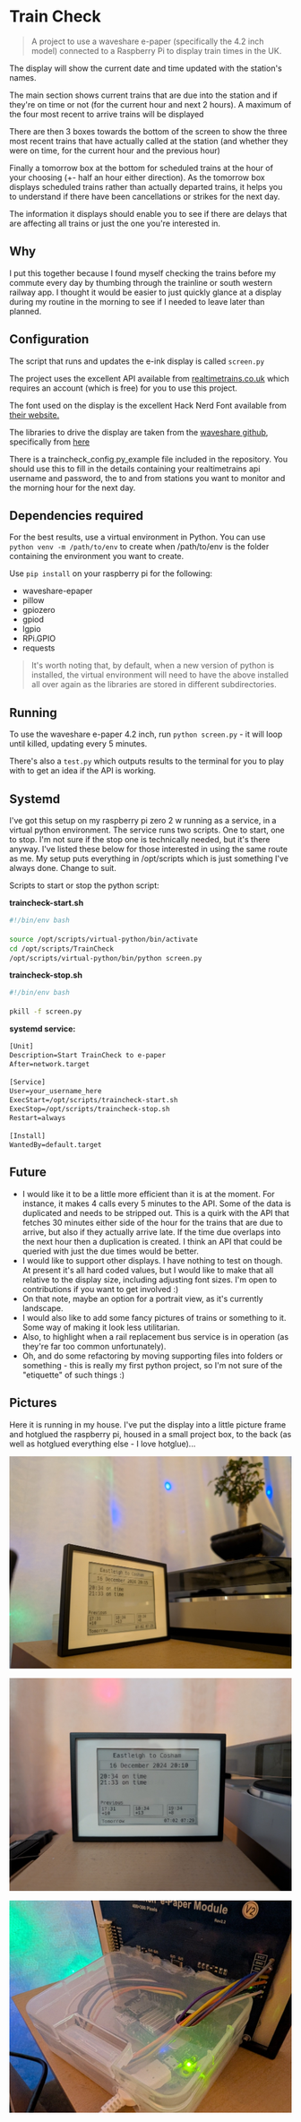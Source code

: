 # Train Check

>A project to use a waveshare e-paper (specifically the 4.2 inch model) connected to a Raspberry Pi to display train times in the UK.

The display will show the current date and time updated with the station's names. 

The main section shows current trains that are due into the station and if they're on time or not (for the current hour and next 2 hours). A maximum of the four most recent to arrive trains will be displayed

There are then 3 boxes towards the bottom of the screen to show the three most recent trains that have actually called at the station (and whether they were on time, for the current hour and the previous hour)

Finally a tomorrow box at the bottom for scheduled trains at the hour of your choosing (+- half an hour either direction). As the tomorrow box displays scheduled trains rather than actually departed trains, it helps you to understand if there have been cancellations or strikes for the next day.

The information it displays should enable you to see if there are delays that are affecting all trains or just the one you're interested in. 

## Why

I put this together because I found myself checking the trains before my commute every day by thumbing through the trainline or south western railway app. I thought it would be easier to just quickly glance at a display during my routine in the morning to see if I needed to leave later than planned.

## Configuration

The script that runs and updates the e-ink display is called `screen.py`

The project uses the excellent API available from [realtimetrains.co.uk](realtimetrains.co.uk) which requires an account (which is free) for you to use this project.

The font used on the display is the excellent Hack Nerd Font available from [their website.](https://www.nerdfonts.com/font-downloads)

The libraries to drive the display are taken from the [waveshare github](https://github.com/waveshareteam/e-Paper), specifically from [here](https://github.com/waveshareteam/e-Paper/tree/master/RaspberryPi_JetsonNano/python/lib/waveshare_epd)

There is a traincheck_config.py_example file included in the repository. You should use this to fill in the details containing your realtimetrains api username and password, the to and from stations you want to monitor and the morning hour for the next day.

## Dependencies required

For the best results, use a virtual environment in Python. You can use `python venv -m /path/to/env` to create when /path/to/env is the folder containing the environment you want to create.

Use `pip install` on your raspberry pi for the following:

- waveshare-epaper
- pillow
- gpiozero
- gpiod
- lgpio
- RPi.GPIO
- requests

> It's worth noting that, by default, when a new version of python is installed, the virtual environment will need to have the above installed all over again as the libraries are stored in different subdirectories.

## Running

To use the waveshare e-paper 4.2 inch, run `python screen.py` - it will loop until killed, updating every 5 minutes. 

There's also a `test.py` which outputs results to the terminal for you to play with to get an idea if the API is working.

## Systemd

I've got this setup on my raspberry pi zero 2 w running as a service, in a virtual python environment. The service runs two scripts. One to start, one to stop. I'm not sure if the stop one is technically needed, but it's there anyway. I've listed these below for those interested in using the same route as me. My setup puts everything in /opt/scripts which is just something I've always done. Change to suit.

Scripts to start or stop the python script:

**traincheck-start.sh**
```bash
#!/bin/env bash

source /opt/scripts/virtual-python/bin/activate
cd /opt/scripts/TrainCheck
/opt/scripts/virtual-python/bin/python screen.py
```

**traincheck-stop.sh**
```bash
#!/bin/env bash

pkill -f screen.py
```

**systemd service:**
```
[Unit]
Description=Start TrainCheck to e-paper
After=network.target 

[Service]
User=your_username_here
ExecStart=/opt/scripts/traincheck-start.sh
ExecStop=/opt/scripts/traincheck-stop.sh
Restart=always

[Install]
WantedBy=default.target
```

## Future

- I would like it to be a little more efficient than it is at the moment. For instance, it makes 4 calls every 5 minutes to the API. Some of the data is duplicated and needs to be stripped out. This is a quirk with the API that fetches 30 minutes either side of the hour for the trains that are due to arrive, but also if they actually arrive late. If the time due overlaps into the next hour then a duplication is created. I think an API that could be queried with just the due times would be better.
- I would like to support other displays. I have nothing to test on though. At present it's all hard coded values, but I would like to make that all relative to the display size, including adjusting font sizes. I'm open to contributions if you want to get involved :)
- On that note, maybe an option for a portrait view, as it's currently landscape.
- I would also like to add some fancy pictures of trains or something to it. Some way of making it look less utilitarian.
- Also, to highlight when a rail replacement bus service is in operation (as they're far too common unfortunately).
- Oh, and do some refactoring by moving supporting files into folders or something - this is really my first python project, so I'm not sure of the "etiquette" of such things :)

## Pictures

Here it is running in my house. I've put the display into a little picture frame and hotglued the raspberry pi, housed in a small project box, to the back (as well as hotglued everything else - I love hotglue)...

![Bonsai!](pictures/bonsai.jpg)

![From the cool front](pictures/front.jpg)

![From the ugly back](pictures/back.jpg)